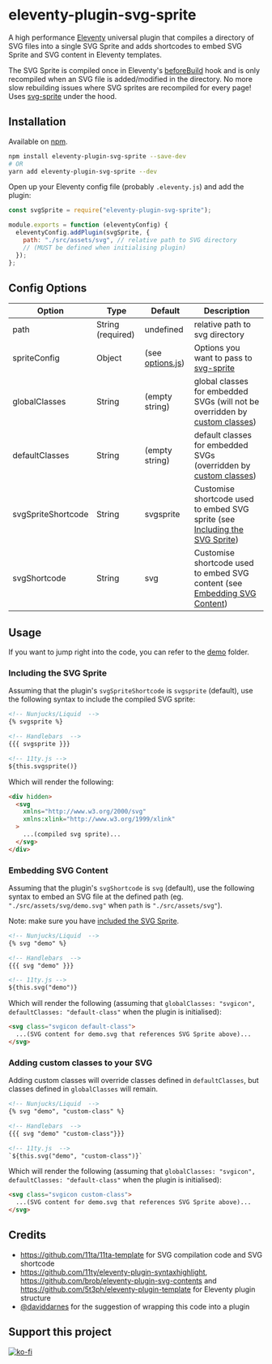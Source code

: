 # eleventy-plugin-svg-sprite

A high performance [Eleventy](https://github.com/11ty/eleventy) universal plugin that compiles a directory of SVG files into a single SVG Sprite and adds shortcodes to embed SVG Sprite and SVG content in Eleventy templates.

The SVG Sprite is compiled once in Eleventy's [beforeBuild](https://www.11ty.dev/docs/events/#beforebuild) hook and is only recompiled when an SVG file is added/modified in the directory. No more slow rebuilding issues where SVG sprites are recompiled for every page! Uses [svg-sprite](https://github.com/svg-sprite/svg-sprite) under the hood.

## Installation

Available on [npm](https://www.npmjs.com/package/eleventy-plugin-svg-sprite).

```bash
npm install eleventy-plugin-svg-sprite --save-dev
# OR
yarn add eleventy-plugin-svg-sprite --dev
```

Open up your Eleventy config file (probably `.eleventy.js`) and add the plugin:

```js
const svgSprite = require("eleventy-plugin-svg-sprite");

module.exports = function (eleventyConfig) {
  eleventyConfig.addPlugin(svgSprite, {
    path: "./src/assets/svg", // relative path to SVG directory
    // (MUST be defined when initialising plugin)
  });
};
```

## Config Options

| Option             | Type              | Default                              | Description                                                                                                       |
| ------------------ | ----------------- | ------------------------------------ | ----------------------------------------------------------------------------------------------------------------- |
| path               | String (required) | undefined                            | relative path to svg directory                                                                                    |
| spriteConfig       | Object            | (see [options.js](./src/options.js)) | Options you want to pass to [svg-sprite](https://github.com/svg-sprite/svg-sprite)                                |
| globalClasses      | String            | (empty string)                       | global classes for embedded SVGs (will not be overridden by [custom classes](#adding-custom-classes-to-your-svg)) |
| defaultClasses     | String            | (empty string)                       | default classes for embedded SVGs (overridden by [custom classes](#adding-custom-classes-to-your-svg))            |
| svgSpriteShortcode | String            | svgsprite                            | Customise shortcode used to embed SVG sprite (see [Including the SVG Sprite](#including-the-svg-sprite))          |
| svgShortcode       | String            | svg                                  | Customise shortcode used to embed SVG content (see [Embedding SVG Content](#embedding-svg-content))               |

## Usage

If you want to jump right into the code, you can refer to the [demo](./demo) folder.

### Including the SVG Sprite

Assuming that the plugin's `svgSpriteShortcode` is `svgsprite` (default), use the following syntax to include the compiled SVG sprite:

```html
<!-- Nunjucks/Liquid  -->
{% svgsprite %}

<!-- Handlebars  -->
{{{ svgsprite }}}

<!-- 11ty.js -->
${this.svgsprite()}
```

Which will render the following:

```html
<div hidden>
  <svg
    xmlns="http://www.w3.org/2000/svg"
    xmlns:xlink="http://www.w3.org/1999/xlink"
  >
    ...(compiled svg sprite)...
  </svg>
</div>
```

### Embedding SVG Content

Assuming that the plugin's `svgShortcode` is `svg` (default), use the following syntax to embed an SVG file at the defined path (eg. `"./src/assets/svg/demo.svg"` when `path` is `"./src/assets/svg"`).

Note: make sure you have [included the SVG Sprite](#including-the-svg-sprite).

```html
<!-- Nunjucks/Liquid  -->
{% svg "demo" %}

<!-- Handlebars  -->
{{{ svg "demo" }}}

<!-- 11ty.js -->
${this.svg("demo")}
```

Which will render the following (assuming that `globalClasses: "svgicon", defaultClasses: "default-class"` when the plugin is initialised):

```html
<svg class="svgicon default-class">
  ...(SVG content for demo.svg that references SVG Sprite above)...
</svg>
```

### Adding custom classes to your SVG

Adding custom classes will override classes defined in `defaultClasses`, but classes defined in `globalClasses` will remain.

```html
<!-- Nunjucks/Liquid  -->
{% svg "demo", "custom-class" %}

<!-- Handlebars  -->
{{{ svg "demo" "custom-class"}}}

<!-- 11ty.js  -->
`${this.svg("demo", "custom-class")}`
```

Which will render the following (assuming that `globalClasses: "svgicon", defaultClasses: "default-class"` when the plugin is initialised):

```html
<svg class="svgicon custom-class">
  ...(SVG content for demo.svg that references SVG Sprite above)...
</svg>
```

## Credits

- https://github.com/11ta/11ta-template for SVG compilation code and SVG shortcode
- https://github.com/11ty/eleventy-plugin-syntaxhighlight, https://github.com/brob/eleventy-plugin-svg-contents and https://github.com/5t3ph/eleventy-plugin-template for Eleventy plugin structure
- [@daviddarnes](https://github.com/daviddarnes) for the suggestion of wrapping this code into a plugin

## Support this project

[![ko-fi](https://www.ko-fi.com/img/githubbutton_sm.svg)](https://ko-fi.com/patrickxchong)
